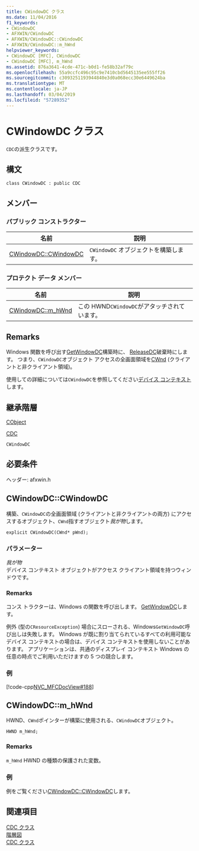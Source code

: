 ```yaml
---
title: CWindowDC クラス
ms.date: 11/04/2016
f1_keywords:
- CWindowDC
- AFXWIN/CWindowDC
- AFXWIN/CWindowDC::CWindowDC
- AFXWIN/CWindowDC::m_hWnd
helpviewer_keywords:
- CWindowDC [MFC], CWindowDC
- CWindowDC [MFC], m_hWnd
ms.assetid: 876a3641-4cde-471c-b0d1-fe58b32af79c
ms.openlocfilehash: 55a9ccfc496c95c9e7410cbd5645135ee555ff26
ms.sourcegitcommit: c3093251193944840e3d0a068ecc30e6449624ba
ms.translationtype: MT
ms.contentlocale: ja-JP
ms.lasthandoff: 03/04/2019
ms.locfileid: "57289352"
---
```

# <a name="cwindowdc-class"></a>CWindowDC クラス

`CDC`の派生クラスです。

## <a name="syntax"></a>構文

```
class CWindowDC : public CDC
```

## <a name="members"></a>メンバー

### <a name="public-constructors"></a>パブリック コンストラクター

|名前|説明|
|----------|-----------------|
|[CWindowDC::CWindowDC](#cwindowdc)|`CWindowDC` オブジェクトを構築します。|

### <a name="protected-data-members"></a>プロテクト データ メンバー

|名前|説明|
|----------|-----------------|
|[CWindowDC::m_hWnd](#m_hwnd)|この HWND`CWindowDC`がアタッチされています。|

## <a name="remarks"></a>Remarks

Windows 関数を呼び出す[GetWindowDC](/windows/desktop/api/winuser/nf-winuser-getwindowdc)構築時に、 [ReleaseDC](/windows/desktop/api/winuser/nf-winuser-releasedc)破棄時にします。 つまり、`CWindowDC`オブジェクト アクセスの全画面領域を[CWnd](../../mfc/reference/cwnd-class.md) (クライアントと非クライアント領域)。

使用しての詳細については`CWindowDC`を参照してください[デバイス コンテキスト](../../mfc/device-contexts.md)します。

## <a name="inheritance-hierarchy"></a>継承階層

[CObject](../../mfc/reference/cobject-class.md)

[CDC](../../mfc/reference/cdc-class.md)

`CWindowDC`

## <a name="requirements"></a>必要条件

ヘッダー: afxwin.h

##  <a name="cwindowdc"></a>  CWindowDC::CWindowDC

構築、`CWindowDC`の全画面領域 (クライアントと非クライアントの両方) にアクセスするオブジェクト、`CWnd`指すオブジェクト*我が物*します。

```
explicit CWindowDC(CWnd* pWnd);
```

### <a name="parameters"></a>パラメーター

*我が物*<br/>
デバイス コンテキスト オブジェクトがアクセス クライアント領域を持つウィンドウです。

### <a name="remarks"></a>Remarks

コンス トラクターは、Windows の関数を呼び出します。 [GetWindowDC](/windows/desktop/api/winuser/nf-winuser-getwindowdc)します。

例外 (型の`CResourceException`) 場合にスローされる、Windows`GetWindowDC`呼び出しは失敗します。 Windows が既に割り当てられているすべての利用可能なデバイス コンテキストの場合は、デバイス コンテキストを使用しないことがあります。 アプリケーションは、共通のディスプレイ コンテキスト Windows の任意の時点でご利用いただけますの 5 つの競合します。

### <a name="example"></a>例

[!code-cpp[NVC_MFCDocView#188](../../mfc/codesnippet/cpp/cwindowdc-class_1.cpp)]

##  <a name="m_hwnd"></a>  CWindowDC::m_hWnd

HWND、`CWnd`ポインターが構築に使用される、`CWindowDC`オブジェクト。

```
HWND m_hWnd;
```

### <a name="remarks"></a>Remarks

`m_hWnd` HWND の種類の保護された変数。

### <a name="example"></a>例

  例をご覧ください[CWindowDC::CWindowDC](#cwindowdc)します。

## <a name="see-also"></a>関連項目

[CDC クラス](../../mfc/reference/cdc-class.md)<br/>
[階層図](../../mfc/hierarchy-chart.md)<br/>
[CDC クラス](../../mfc/reference/cdc-class.md)
